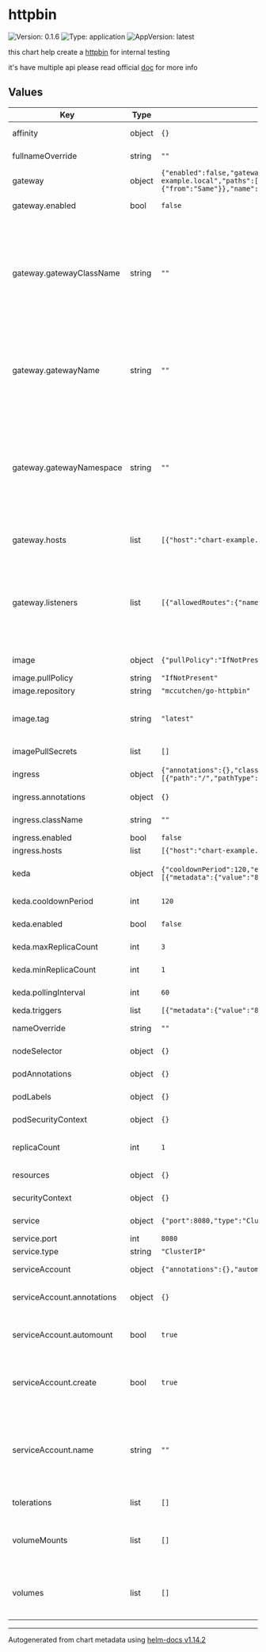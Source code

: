 # httpbin

![Version: 0.1.6](https://img.shields.io/badge/Version-0.1.6-informational?style=flat-square) ![Type: application](https://img.shields.io/badge/Type-application-informational?style=flat-square) ![AppVersion: latest](https://img.shields.io/badge/AppVersion-latest-informational?style=flat-square)

this chart help create a [httpbin](https://github.com/mccutchen/go-httpbin) for internal testing

it's have multiple api
please read official [doc](https://httpbingo.org) for more info

## Values

| Key | Type | Default | Description |
|-----|------|---------|-------------|
| affinity | object | `{}` | Affinity for pod assignment |
| fullnameOverride | string | `""` | Override the full chart name |
| gateway | object | `{"enabled":false,"gatewayClassName":"","gatewayName":"","gatewayNamespace":"","hosts":[{"host":"chart-example.local","paths":[{"path":"/","pathType":"PathPrefix"}]}],"listeners":[{"allowedRoutes":{"namespaces":{"from":"Same"}},"name":"http","port":8000,"protocol":"HTTP"}]}` | Gateway API configuration |
| gateway.enabled | bool | `false` | Enable gateway support |
| gateway.gatewayClassName | string | `""` | The name of the GatewayClass resource. In GKE, this should be "gke-l7-gxlb" for multi-cluster and "gke-l7-rilb" for single-cluster. In Istio, this should be "istio". |
| gateway.gatewayName | string | `""` | The name of an existing Gateway resource to bind to. If not specified, a new Gateway resource is created. |
| gateway.gatewayNamespace | string | `""` | The namespace of an existing Gateway resource to bind to. If not specified, the new Gateway resource is created in the same namespace as the chart. |
| gateway.hosts | list | `[{"host":"chart-example.local","paths":[{"path":"/","pathType":"PathPrefix"}]}]` | Hosts for the Gateway resource |
| gateway.listeners | list | `[{"allowedRoutes":{"namespaces":{"from":"Same"}},"name":"http","port":8000,"protocol":"HTTP"}]` | Listeners for the Gateway resource. The name of the listener should match an entryPoint on the Gateway Controller. |
| image | object | `{"pullPolicy":"IfNotPresent","repository":"mccutchen/go-httpbin","tag":"latest"}` | Container image configuration |
| image.pullPolicy | string | `"IfNotPresent"` | Image pull policy |
| image.repository | string | `"mccutchen/go-httpbin"` | Image repository |
| image.tag | string | `"latest"` | Overrides the image tag whose default is the chart appVersion. |
| imagePullSecrets | list | `[]` | Image pull secrets |
| ingress | object | `{"annotations":{},"className":"","enabled":false,"hosts":[{"host":"chart-example.local","paths":[{"path":"/","pathType":"Prefix"}]}]}` | Ingress configuration |
| ingress.annotations | object | `{}` | Ingress annotations |
| ingress.className | string | `""` | Ingress class name |
| ingress.enabled | bool | `false` | Enable ingress |
| ingress.hosts | list | `[{"host":"chart-example.local","paths":[{"path":"/","pathType":"Prefix"}]}]` | Ingress hosts |
| keda | object | `{"cooldownPeriod":120,"enabled":false,"maxReplicaCount":3,"minReplicaCount":1,"pollingInterval":60,"triggers":[{"metadata":{"value":"80"},"metricType":"Utilization","type":"cpu"}]}` | KEDA autoscaling configuration |
| keda.cooldownPeriod | int | `120` | KEDA cooldown period |
| keda.enabled | bool | `false` | Enable KEDA autoscaling |
| keda.maxReplicaCount | int | `3` | Maximum replica count for KEDA |
| keda.minReplicaCount | int | `1` | Minimum replica count for KEDA |
| keda.pollingInterval | int | `60` | KEDA polling interval |
| keda.triggers | list | `[{"metadata":{"value":"80"},"metricType":"Utilization","type":"cpu"}]` | KEDA triggers |
| nameOverride | string | `""` | Override the chart name |
| nodeSelector | object | `{}` | Node selector for pod assignment |
| podAnnotations | object | `{}` | Annotations to add to pods |
| podLabels | object | `{}` | Labels to add to pods |
| podSecurityContext | object | `{}` | Pod security context |
| replicaCount | int | `1` | Number of httpbin replicas to deploy |
| resources | object | `{}` | Resource limits and requests |
| securityContext | object | `{}` | Container security context |
| service | object | `{"port":8080,"type":"ClusterIP"}` | Service configuration |
| service.port | int | `8080` | Service port |
| service.type | string | `"ClusterIP"` | Service type |
| serviceAccount | object | `{"annotations":{},"automount":true,"create":true,"name":""}` | Service account configuration |
| serviceAccount.annotations | object | `{}` | Annotations to add to the service account |
| serviceAccount.automount | bool | `true` | Automatically mount a ServiceAccount's API credentials? |
| serviceAccount.create | bool | `true` | Specifies whether a service account should be created |
| serviceAccount.name | string | `""` | The name of the service account to use. If not set and create is true, a name is generated using the fullname template |
| tolerations | list | `[]` | Tolerations for pod assignment |
| volumeMounts | list | `[]` | Additional volumeMounts on the output Deployment definition. |
| volumes | list | `[]` | Additional volumes on the output Deployment definition. |

----------------------------------------------
Autogenerated from chart metadata using [helm-docs v1.14.2](https://github.com/norwoodj/helm-docs/releases/v1.14.2)
